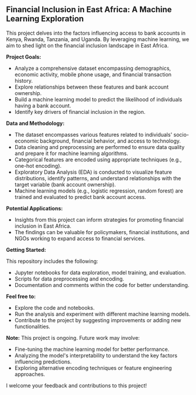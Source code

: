 ## Financial Inclusion in East Africa: A Machine Learning Exploration

This project delves into the factors influencing access to bank accounts in Kenya, Rwanda, Tanzania, and Uganda. By leveraging machine learning, we aim to shed light on the financial inclusion landscape in East Africa.

**Project Goals:**

* Analyze a comprehensive dataset encompassing demographics, economic activity, mobile phone usage, and financial transaction history.
* Explore relationships between these features and bank account ownership.
* Build a machine learning model to predict the likelihood of individuals having a bank account.
* Identify key drivers of financial inclusion in the region.

**Data and Methodology:**

* The dataset encompasses various features related to individuals' socio-economic background, financial behavior, and access to technology.
* Data cleaning and preprocessing are performed to ensure data quality and prepare it for machine learning algorithms.
* Categorical features are encoded using appropriate techniques (e.g., one-hot encoding).
* Exploratory Data Analysis (EDA) is conducted to visualize feature distributions, identify patterns, and understand relationships with the target variable (bank account ownership).
* Machine learning models (e.g., logistic regression, random forest) are trained and evaluated to predict bank account access.

**Potential Applications:**

* Insights from this project can inform strategies for promoting financial inclusion in East Africa. 
* The findings can be valuable for policymakers, financial institutions, and NGOs working to expand access to financial services.

**Getting Started:**

This repository includes the following:

* Jupyter notebooks for data exploration, model training, and evaluation.
* Scripts for data preprocessing and encoding.
* Documentation and comments within the code for better understanding.

**Feel free to:**

* Explore the code and notebooks.
* Run the analysis and experiment with different machine learning models.
* Contribute to the project by suggesting improvements or adding new functionalities.

**Note:** This project is ongoing. Future work may involve:

* Fine-tuning the machine learning model for better performance.
* Analyzing the model's interpretability to understand the key factors influencing predictions.
* Exploring alternative encoding techniques or feature engineering approaches.

I welcome your feedback and contributions to this project!

 
